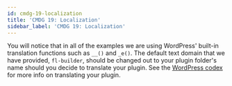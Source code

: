 ```yaml
---
id: cmdg-19-localization
title: 'CMDG 19: Localization'
sidebar_label: 'CMDG 19: Localization'
---
```


You will notice that in all of the examples we are using WordPress' built-in
translation functions such as `__()` and `_e()`. The default text domain that
we have provided, `fl-builder`, should be changed out to your plugin folder's
name should you decide to translate your plugin. See the [WordPress codex](https://make.wordpress.org/polyglots/handbook/) for more info on translating your plugin.
